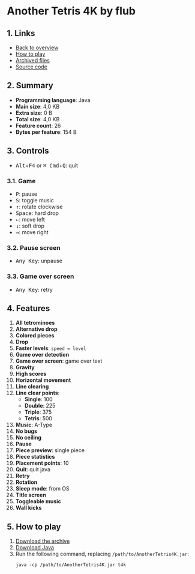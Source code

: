 # Another Tetris 4K by flub

## 1. Links

- [Back to overview](../README.md)
- [How to play](#5-how-to-play)
- [Archived files](https://github.com/nineteendo/tetris4karchive/tree/main/another-tetris-4k/archive)
- [Source code](https://github.com/netspooky/hardcode/tree/master/04096/java/t4k)

## 2. Summary

- **Programming language**: Java
- **Main size**: 4,0 KB
- **Extra size**: 0 B
- **Total size**: 4,0 KB
- **Feature count**: 26
- **Bytes per feature**: 154 B

## 3. Controls

- <kbd>Alt</kbd>+<kbd>F4</kbd> or <kbd>⌘ Cmd</kbd>+<kbd>Q</kbd>: quit

### 3.1. Game

- <kbd>P</kbd>: pause
- <kbd>S</kbd>: toggle music
- <kbd>↑</kbd>: rotate clockwise
- <kbd>Space</kbd>: hard drop
- <kbd>←</kbd>: move left
- <kbd>↓</kbd>: soft drop
- <kbd>→</kbd>: move right

### 3.2. Pause screen

- <kbd>Any Key</kbd>: unpause

### 3.3. Game over screen

- <kbd>Any Key</kbd>: retry

## 4. Features

1. **All tetrominoes**
2. **Alternative drop**
3. **Colored pieces**
4. **Drop**
5. **Faster levels**: `speed = level`
6. **Game over detection**
7. **Game over screen**: game over text
8. **Gravity**
9. **High scores**
10. **Horizontal movement**
11. **Line clearing**
12. **Line clear points**:
    - **Single**: 100
    - **Double**: 225
    - **Triple**: 375
    - **Tetris**: 500
13. **Music**: A-Type
14. **No bugs**
15. **No ceiling**
16. **Pause**
17. **Piece preview**: single piece
18. **Piece statistics**
19. **Placement points**: 10
20. **Quit**: quit java
21. **Retry**
22. **Rotation**
23. **Sleep mode**: from OS
24. **Title screen**
25. **Toggleable music**
26. **Wall kicks**

## 5. How to play

1. [Download the archive](https://codeload.github.com/nineteendo/tetris4karchive/zip/refs/heads/main)
2. [Download Java](https://java.com/download)
3. Run the following command, replacing `/path/to/AnotherTetris4K.jar`:
    ```shell
    java -cp /path/to/AnotherTetris4K.jar t4k
    ```